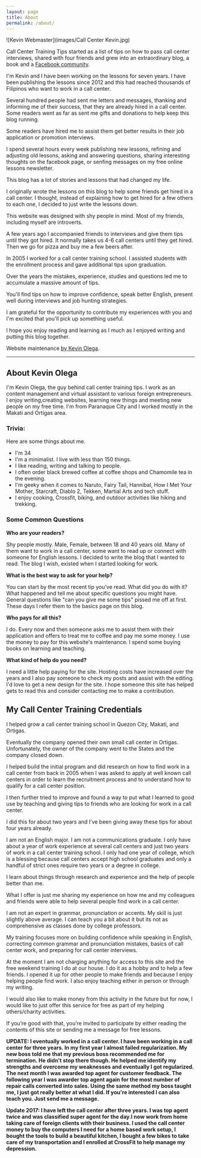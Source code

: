 ```yaml
---
layout: page
title: About
permalink: /about/
---
```

![Kevin Webmaster](images/Call Center Kevin.jpg)

Call Center Training Tips started as a list of tips on how to pass call center interviews, shared with four friends and grew into an extraordinary blog, a book and a [Facebook community](http://facebook.com/callcentertrainingtips/). 

I'm Kevin and I have been working on the lessons for seven years. I have been publishing the lessons since 2012 and this had reached thousands of Filipinos who want to work in a call center.

Several hundred people had sent me letters and messages, thanking and informing me of their success, that they are already hired in a call center. Some readers went as far as sent me gifts and donations to help keep this blog running.

Some readers have hired me to assist them get better results in their job application or promotion interviews.

I spend several hours every week publishing new lessons, refining and adjusting old lessons, asking and answering questions, sharing interesting thoughts on the facebook page, or senfing messages on my free online lessons newsletter.

This blog has a lot of stories and lessons that had changed my life.

I originally wrote the lessons on this blog to help some friends get hired in a call center. I thought, instead of explaining how to get hired for a few others to each one, I decided to just write the lessons down.

This website was designed with shy people in mind. Most of my friends, including myself are introverts.

A few years ago I accompanied friends to interviews and give them tips until they got hired. It normally takes us 4-6 call centers until they get hired. Then we go for pizza and buy me a few beers after.

In 2005 I worked for a call center training school. I assisted students with the enrollment process and gave additional tips upon graduation.

Over the years the mistakes, experience, studies and questions led me to accumulate a massive amount of tips.

You'll find tips on how to improve confidence, speak better English, present well during interviews and job hunting strategies.

I am grateful for the opportunity to contribute my experiences with you and I'm excited that you'll pick up something useful.

I hope you enjoy reading and learning as I much as I enjoyed writing and putting this blog together.

Website maintenance [by Kevin Olega](http://kevinolega.com).

***

## About Kevin Olega

I'm Kevin Olega, the guy behind call center training tips. I work as an content management and virtual assistant to various foreign entrepreneurs. I enjoy writing,creating websites, learning new things and meeting new people on my free time. I'm from Paranaque City and I worked mostly in the Makati and Ortigas area.

### Trivia:

Here are some things about me.

- I'm 34
- I'm a minimalist. I live with less than 150 things.
- I like reading, writing and talking to people.
- I often order black brewed coffee at coffee shops and Chamomile tea in the evening.
- I'm geeky when it comes to Naruto, Fairy Tail, Hannibal, How I Met Your Mother, Starcraft, Diablo 2, Tekken, Martial Arts and tech stuff.
- I enjoy cooking, Crossfit, biking, and outdoor activities like hiking and trekking.


### Some Common Questions

**Who are your readers?**

Shy people mostly. Male, Female, between 18 and 40 years old. Many of them want to work in a call center, some want to read up or connect with someone for English lessons. I decided to write the blog that I wanted to read. The blog I wish, existed when I started looking for work.

**What is the best way to ask for your help?**

You can start by the most recent tip you've read. What did you do with it? What happened and tell me about specific questions you might have. General questions like "can you give me some tips" pissed me off at first. These days I refer them to the basics page on this blog.

**Who pays for all this?**

I do. Every now and then someone asks me to assist them with their application and offers to treat me to coffee and pay me some money. I use the money to pay for this website's maintenance. I spend some buying books on learning and teaching.

**What kind of help do you need?**

I need a little help paying for the site. Hosting costs have increased over the years and I also pay someone to check my posts and assist with the editing. I'd love to get a new design for the site. I hope someone this site has helped gets to read this and consider contacting me to make a contribution.

## My Call Center Training Credentials 

I helped grow a call center training school in Quezon City, Makati, and Ortigas.

Eventually the company opened their own small call center in Ortigas. Unfortunately, the owner of the company went to the States and the company closed down.

I helped build the initial program and did research on how to find work in a call center from back in 2005 when I was asked to apply at well known call centers in order to learn the recruitment process and to understand how to qualify for a call center position.

I then further tried to improve and found a way to put what I learned to good use by teaching and giving tips to friends who are looking for work in a call center.

I did this for about two years and I’ve been giving away these tips for about four years already.

I am not an English major. I am not a communications graduate. I only have about a year of work experience at several call centers and just two years of work in a call center training school. I only had one year of college, which is a blessing because call centers accept high school graduates and only a handful of strict ones require two years or a degree in college.

I learn about things through research and experience and the help of people better than me.

What I offer is just me sharing my experience on how me and my colleagues and friends were able to help several people find work in a call center.

I am not an expert in grammar, pronunciation or accents. My skill is just slightly above average. I can teach you a bit about it but its not as comprehensive as classes done by college professors.

My training focuses more on building confidence while speaking in English, correcting common grammar and pronunciation mistakes, basics of call center work, and preparing for call center interviews.

At the moment I am not charging anything for access to this site and the free weekend training I do at our house. I do it as a hobby and to help a few friends. I opened it up for other people to make friends and because I enjoy helping people find work. I also enjoy teaching either in person or through my writing.

I would also like to make money from this activity in the future but for now, I would like to just offer this service for free as part of my helping others/charity activities.

If you’re good with that, you’re invited to participate by either reading the contents of this site or sending me a message for free lessons.

**UPDATE: I eventually worked in a call center. I have been working in a call center for three years. In my first year I almost failed regularization. My new boss told me that my previous boss recommended me for termination. He didn't stop there though. He helped me identify my strengths and overcome my weaknesses and eventually I got regularized. The next month I was awarded top agent for customer feedback. The following year I was awarder top agent again for the most number of repair calls converted into sales. Using the same method my boss taught me, I just got really better at what I did. If you're interested I can also teach you. Just send me a message.**

**Update 2017: I have left the call center after three years. I was top agent twice and was classified super agent for the day.I now work from home taking care of foreign clients with their business. I used the call center money to buy the computers I need for a home based work setup, I bought the tools to build a beautiful kitchen, I bought a few bikes to take care of my transportation and I enrolled at CrossFit to help manage my depression.**
